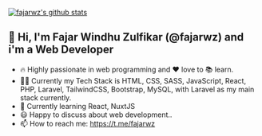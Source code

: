 <!--
**fajarwz/fajarwz** is a ✨ _special_ ✨ repository because its `README.md` (this file) appears on your GitHub profile.

Here are some ideas to get you started:

- 🔭 I’m currently working on ...
- 🌱 I’m currently learning ...
- 👯 I’m looking to collaborate on ...
- 🤔 I’m looking for help with ...
- 💬 Ask me about ...
- 📫 How to reach me: ...
- 😄 Pronouns: ...
- ⚡ Fun fact: ...
-->

[![fajarwz's github stats](https://github-readme-stats.vercel.app/api?username=fajarwz&count_private=true&show_icons=true&theme=algolia)](https://github.com/anuraghazra/github-readme-stats)

## 👋 Hi, I'm Fajar Windhu Zulfikar (@fajarwz) and i'm a Web Developer

- 🔥 Highly passionate in web programming and ❤️ love to 📚 learn.
- 👨‍💻 Currently my Tech Stack is HTML, CSS, SASS, JavaScript, React, PHP, Laravel, TailwindCSS, Bootstrap, MySQL, with Laravel as my main stack currently.
- 🌱 Currently learning React, NuxtJS
- 😃 Happy to discuss about web development..
- 📫 How to reach me: https://t.me/fajarwz
